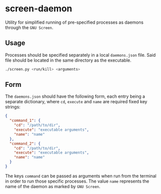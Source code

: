 # screen-daemon
Utility for simplified running of pre-specified processes as daemons through the `GNU Screen`.

## Usage
Processes should be specified separately in a local `daemons.json` file. Said file should be located in the same directory as the executable.

```sh
./screen.py <run/kill> <arguments>
```

## Form
The `daemons.json` should have the following form, each entry being a separate dictionary, where `cd`, `execute` and `name` are required fixed key strings:
```json
{
  "command_1": {
    "cd": "/path/to/dir",
    "execute": "executable arguments",
    "name": "name"
  },
  "command_2": {
    "cd": "/path/to/dir",
    "execute": "executable arguments",
    "name": "name"
  }
}
```
The keys `command` can be passed as arguments when run from the terminal in order to run those specific processes. The value `name` represents the name of the daemon as marked by `GNU Screen`.
